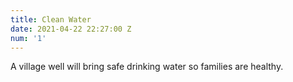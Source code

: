 ```yaml
---
title: Clean Water
date: 2021-04-22 22:27:00 Z
num: '1'
---
```


A village well will bring safe drinking water so families are healthy.

